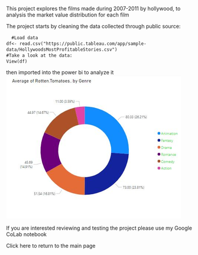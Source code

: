 This project explores the films made during 2007-2011 by hollywood, to analysis the market value distribution for each film

The project starts by cleaning the data collected through public source:
```
  #Load data
df<- read.csv("https://public.tableau.com/app/sample-data/HollywoodsMostProfitableStories.csv")
#Take a look at the data: 
View(df)

```
then imported into the power bi to analyze it 
![the rortten.tomatoes per genre](holly/hollyMap1.jpg)

If you are interested reviewing and testing the project please use my Google CoLab notebook

Click here to return to the main page
